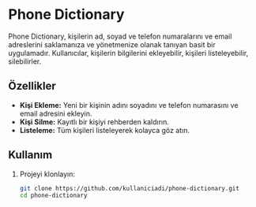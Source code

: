 # Phone Dictionary

Phone Dictionary, kişilerin ad, soyad ve telefon numaralarını ve email adreslerini saklamanıza ve yönetmenize olanak tanıyan basit bir uygulamadır. Kullanıcılar, kişilerin bilgilerini ekleyebilir, kişileri listeleyebilir, silebilirler.

## Özellikler

- **Kişi Ekleme:** Yeni bir kişinin adını soyadını ve telefon numarasını ve email adresini ekleyin.
- **Kişi Silme:** Kayıtlı bir kişiyi rehberden kaldırın.
- **Listeleme:** Tüm kişileri listeleyerek kolayca göz atın.

## Kullanım

1. Projeyi klonlayın:
   ```bash
   git clone https://github.com/kullaniciadi/phone-dictionary.git
   cd phone-dictionary

